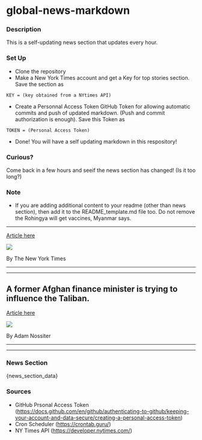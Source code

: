 # global-news-markdown

### Description 
This is a self-updating news section that updates every hour.

### Set Up 
* Clone the repository
* Make a New York Times account and get a Key for top stories section. Save the section as 
 ```
 KEY = (key obtained from a NYtimes API)
 ```
*  Create a Personnal Access Token GitHub Token for allowing automatic commits and push of updated markdown. (Push and commit authorization is enough). Save this Token as 
```
TOKEN = (Personal Access Token)
```
* Done! You will have a self updating markdown in this respository!

### Curious?
Come back in a few hours and seeif the news section has changed! (Is it too long?)

### Note
* If you are adding additional content to your readme (other than news section), then add it to the README_template.md file too. Do not remove the Rohingya will get vaccines, Myanmar says.
-----------------------------------------

[Article here](https://www.nytimes.com/live/2021/08/27/world/covid-delta-variant-vaccine/rohingya-will-get-vaccines-myanmar-says)

[![](https://static01.nyt.com/images/2021/08/27/lens/27virus-briefing-myanmar-01/merlin_190734282_de6a2ebd-1c6e-4d62-8fb8-d1e37348bac1-superJumbo.jpg)](https://www.nytimes.com/live/2021/08/27/world/covid-delta-variant-vaccine/rohingya-will-get-vaccines-myanmar-says)

By The New York Times

* * *

* * *

A former Afghan finance minister is trying to influence the Taliban.
--------------------------------------------------------------------

[Article here](https://www.nytimes.com/live/2021/08/27/world/afghanistan-taliban-biden-news/a-former-afghan-finance-minister-is-trying-to-influence-the-taliban)

[![](https://static01.nyt.com/images/2021/08/27/world/27afghanistan-briefing-nossiter/merlin_193507923_c13bd331-125e-417c-8abc-ffd0e9d4ef73-superJumbo.jpg)](https://www.nytimes.com/live/2021/08/27/world/afghanistan-taliban-biden-news/a-former-afghan-finance-minister-is-trying-to-influence-the-taliban)

By Adam Nossiter

* * *

* * *

### News Section 
{news_section_data}


### Sources 
* GitHub Prsonal Access Token (https://docs.github.com/en/github/authenticating-to-github/keeping-your-account-and-data-secure/creating-a-personal-access-token)
* Cron Scheduler (https://crontab.guru/)
* NY Times API (https://developer.nytimes.com/)
